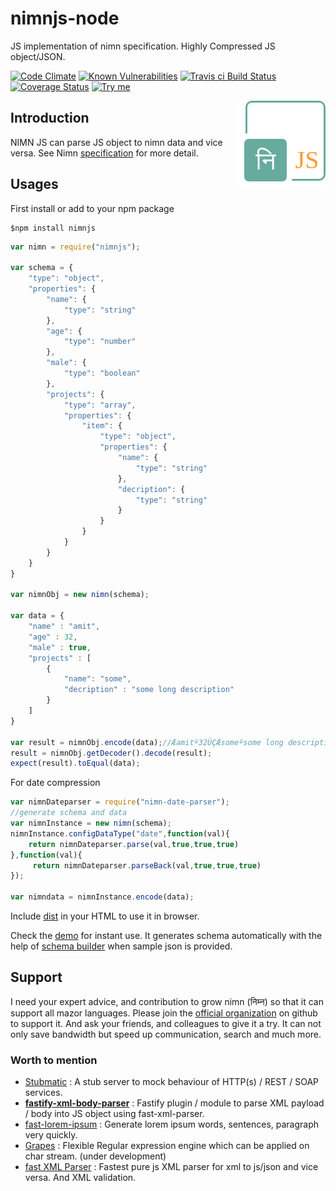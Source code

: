 # nimnjs-node
JS implementation of nimn specification. Highly Compressed JS object/JSON.

[![Code Climate](https://codeclimate.com/github/nimndata/nimnjs-node//badges/gpa.svg)](https://codeclimate.com/github/nimndata/nimnjs-node/) 
[![Known Vulnerabilities](https://snyk.io/test/github/nimndata/nimnjs-node//badge.svg)](https://snyk.io/test/github/nimndata/nimnjs-node/) 
[![Travis ci Build Status](https://travis-ci.org/nimndata/nimnjs-node/.svg?branch=master)](https://travis-ci.org/nimndata/nimnjs-node/) 
[![Coverage Status](https://coveralls.io/repos/github/nimndata/nimnjs-node//badge.svg?branch=master)](https://coveralls.io/github/nimndata/nimnjs-node/?branch=master)
[<img src="https://img.shields.io/badge/Try-me-blue.svg?colorA=FFA500&colorB=0000FF" alt="Try me"/>](https://nimndata.github.io/nimnjs-node/)

<img align="right" src="static/img/nimnjs-logo.png" /> 

## Introduction
NIMN JS can parse JS object to nimn data and vice versa. See Nimn [specification](https://github.com/nimndata/spec) for more detail.

## Usages
First install or add to your npm package
```
$npm install nimnjs
```

```js
var nimn = require("nimnjs");

var schema = {
    "type": "object",
    "properties": {
        "name": {
            "type": "string"
        },
        "age": {
            "type": "number"
        },
        "male": {
            "type": "boolean"
        },
        "projects": {
            "type": "array",
            "properties": {
                "item": {
                    "type": "object",
                    "properties": {
                        "name": {
                            "type": "string"
                        },
                        "decription": {
                            "type": "string"
                        }
                    }
                }
            }
        }
    }
}

var nimnObj = new nimn(schema);

var data = {
    "name" : "amit",
    "age" : 32,
    "male" : true,
    "projects" : [
        {
            "name": "some",
            "decription" : "some long description"
        }
    ]
}

var result = nimnObj.encode(data);//Æamitº32ÙÇÆsomeºsome long description
result = nimnObj.getDecoder().decode(result);
expect(result).toEqual(data); 
```

For date compression
```js
var nimnDateparser = require("nimn-date-parser");
//generate schema and data
var nimnInstance = new nimn(schema);
nimnInstance.configDataType("date",function(val){
    return nimnDateparser.parse(val,true,true,true)
},function(val){
     return nimnDateparser.parseBack(val,true,true,true)
});

var nimndata = nimnInstance.encode(data);
```

Include [dist](dist/nimn.js) in your HTML to use it in browser.


Check the [demo](https://nimndata.github.io/nimnjs-node/) for instant use. It generates schema automatically with the help of [schema builder](https://github.com/nimndata/nimnjs-schema-builder) when sample json is provided.


## Support
I need your expert advice, and contribution to grow nimn (निम्न) so that it can support all mazor languages. Please join the [official organization](https://github.com/nimndata) on github to support it. And ask your friends, and colleagues to give it a try. It can not only save bandwidth but speed up communication, search and much more.


### Worth to mention

 - [Stubmatic](https://github.com/NaturalIntelligence/Stubmatic) : A stub server to mock behaviour of HTTP(s) / REST / SOAP services.
 - **[fastify-xml-body-parser](https://github.com/NaturalIntelligence/fastify-xml-body-parser/)** : Fastify plugin / module to parse XML payload / body into JS object using fast-xml-parser.
  - [fast-lorem-ipsum](https://github.com/amitguptagwl/fast-lorem-ipsum) : Generate lorem ipsum words, sentences, paragraph very quickly.
- [Grapes](https://github.com/amitguptagwl/grapes) : Flexible Regular expression engine which can be applied on char stream. (under development)
- [fast XML Parser](https://github.com/amitguptagwl/fast-xml-parser) : Fastest pure js XML parser for xml to js/json and vice versa. And XML validation.
